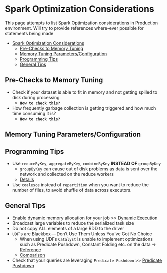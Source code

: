 # Spark Optimization Considerations

This page attempts to list Spark Optimization considerations in Production environment. Will try to provide references where-ever possible for statements being made

- [Spark Optimization Considerations](#spark-optimization-considerations)
  - [Pre-Checks to Memory Tuning](#pre-checks-to-memory-tuning)
  - [Memory Tuning Parameters/Configuration](#memory-tuning-parametersconfiguration)
  - [Programming Tips](#programming-tips)
  - [General Tips](#general-tips)

## Pre-Checks to Memory Tuning

- Check if your dataset is able to fit in memory and not getting spilled to disk during processing
  - **`How to check this?`**
- How frequently garbage collection is getting triggered and how much time consuming it is?
  - **`How to check this?`**

## Memory Tuning Parameters/Configuration


## Programming Tips

- Use `reduceByKey`, `aggregateByKey`, `combineByKey` **INSTEAD OF** `groupByKey`
  - `groupByKey` can cause out of disk problems as data is sent over the network and collected on the reduce workers
  - [Details](spark-concepts.md#groupbykey-reducebykey-aggregatebykey-combinebykey)
- Use `coalesce` instead of `repartition` when you want to reduce the number of files, to avoid shuffle of data across executors.

## General Tips

- Enable dynamic memory allocation for your job >> [Dynamic Execution](spark-concepts.md#dynamic-allocation)
- Broadcast large variables to reduce the serialized task size
- Do not copy ALL elements of a large RDD to the driver
- `UDF`'s are Blackbox — Don’t Use Them Unless You’ve Got No Choice
  - When using UDFs `Catalyst` is unable to implement optimizations such as Predicate Pushdown, Constant Folding etc. on the data -> [Reference](https://jaceklaskowski.gitbooks.io/mastering-spark-sql/spark-sql-udfs-blackbox.html)
  - [Comparison](https://stackoverflow.com/a/49103325/5679728)
- Check that your queries are leveraging `Predicate Pushdown` >> [Predicate Pushdown](spark-concepts.md#predicate-pushdown)
  